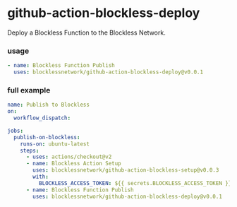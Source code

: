 # github-action-blockless-deploy

Deploy a Blockless Function to the Blockless Network.

### usage

```yaml
- name: Blockless Function Publish
  uses: blocklessnetwork/github-action-blockless-deploy@v0.0.1
```

### full example

```yaml
name: Publish to Blockless
on:
  workflow_dispatch:

jobs:
  publish-on-blockless:
    runs-on: ubuntu-latest
    steps:
      - uses: actions/checkout@v2
      - name: Blockless Action Setup
        uses: blocklessnetwork/github-action-blockless-setup@v0.0.3
        with:
          BLOCKLESS_ACCESS_TOKEN: ${{ secrets.BLOCKLESS_ACCESS_TOKEN }}
      - name: Blockless Function Publish
        uses: blocklessnetwork/github-action-blockless-deploy@v0.0.1
```
